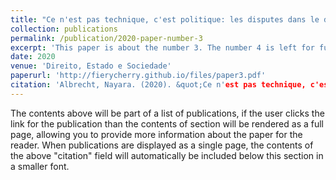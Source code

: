 ```yaml
---
title: "Ce n'est pas technique, c'est politique: les disputes dans le domaine du droit d'auteur au Brésil"
collection: publications
permalink: /publication/2020-paper-number-3
excerpt: 'This paper is about the number 3. The number 4 is left for future work.'
date: 2020
venue: 'Direito, Estado e Sociedade'
paperurl: 'http://fierycherry.github.io/files/paper3.pdf'
citation: 'Albrecht, Nayara. (2020). &quot;Ce n'est pas technique, c'est politique: les disputes dans le domaine du droit d'auteur au Brésil&quot; <i>Ce n'est pas technique, c'est politique: les disputes dans le domaine du droit d'auteur au Brésil</i>. 1(3).'
---
```


The contents above will be part of a list of publications, if the user clicks the link for the publication than the contents of section will be rendered as a full page, allowing you to provide more information about the paper for the reader. When publications are displayed as a single page, the contents of the above "citation" field will automatically be included below this section in a smaller font.
